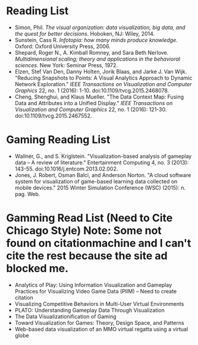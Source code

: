 # Reading List
- Simon, Phil. *The visual organization: data visualization, big data, and the quest for better decisions*. Hoboken, NJ: Wiley, 2014.
- Sunstein, Cass R. *Infotopia: how many minds produce knowledge*. Oxford: Oxford University Press, 2006.
- Shepard, Roger N., A. Kimball Romney, and Sara Beth Nerlove. *Multidimensional scaling; theory and applications in the behavioral sciences*. New York: Seminar Press, 1972.
- Elzen, Stef Van Den, Danny Holten, Jorik Blaas, and Jarke J. Van Wijk. "Reducing Snapshots to Points: A Visual Analytics Approach to Dynamic Network Exploration." *IEEE Transactions on Visualization and Computer Graphics* 22, no. 1 (2016): 1-10. doi:10.1109/tvcg.2015.2468078.
- Cheng, Shenghui, and Klaus Mueller. "The Data Context Map: Fusing Data and Attributes into a Unified Display." *IEEE Transactions on Visualization and Computer Graphics* 22, no. 1 (2016): 121-30. doi:10.1109/tvcg.2015.2467552.

# Gaming Reading List
- Wallner, G., and S. Kriglstein. "Visualization-based analysis of gameplay data – A review of literature." Entertainment Computing 4, no. 3 (2013): 143-55. doi:10.1016/j.entcom.2013.02.002.
- Jones, J. Robert, Osman Balci, and Anderson Norton. "A cloud software system for visualization of game-based learning data collected on mobile devices." 2015 Winter Simulation Conference (WSC) (2015): n. pag. Web.

# Gamming Read List (Need to Cite Chicago Style) Note: Some not found on citationmachine and I can't cite the rest because the site ad blocked me. 
- Analytics of Play: Using Information Visualization and Gameplay Practices for Visualizing Video Game Data (PIIM) – Need to create citation
- Visualizing Competitive Behaviors in Multi-User Virtual Environments
- PLATO: Understanding Gameplay Data Through Visualization
- The Data Visualization­ification of Gaming
- Toward Visualization for Games: Theory, Design Space, and Patterns
- Web-based data visualization of an MMO virtual regatta using a virtual globe
